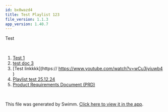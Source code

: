```yaml
---
id: bx0wazd4
title: Test Playlist 123
file_version: 1.1.3
app_version: 1.40.7
---
```


<!-- Intro - Do not remove this comment -->
Test

<br/>

<!-- Steps - Do not remove this comment -->
1. [Test 1](test-1.085j8mq3.sw.md)
2. [test doc 3](test-doc-3.h5zdvcip.sw.md)
3. [Test linkkkk](https:// https://www.youtube.com/watch?v=wCu3jyiuwb4 )
4. [Playlist test 25.12.24](playlist-test-251224.j205kb9t.pl.sw.md)
5. [Product Requirements Document (PRD)](product-requirements-document-prd.zxyptaqr.sw.md)


<br/>

This file was generated by Swimm. [Click here to view it in the app](https://app.swimm.io/repos/Z2l0aHViJTNBJTNBc21hcnQtbWlycm9yJTNBJTNBSWRpdFllZ2VyU3dpbW0=/playlists/bx0wazd4).

